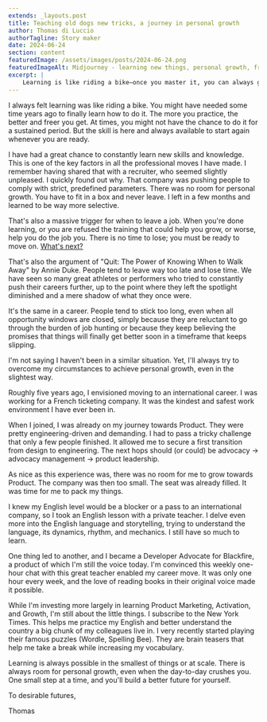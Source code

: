 ```yaml
---
extends: _layouts.post
title: Teaching old dogs new tricks, a journey in personal growth
author: Thomas di Luccio
authorTagline: Story maker
date: 2024-06-24
section: content
featuredImage: /assets/images/posts/2024-06-24.png
featuredImageAlt: Midjourney - learning new things, personal growth, freebom, abstract, polygon, mathematical, eerie, pure, minimalist, joyful, hopeful, pop art, neon
excerpt: |
    Learning is like riding a bike—once you master it, you can always get back on. Growth has driven every career move I've made, and when learning stops, it's time to move on. Whether it's switching paths, refining skills, or embracing small habits like puzzles and reading, every step matters. Personal growth isn't a luxury; it's a necessity. One step at a time, toward a better future.
---
```


I always felt learning was like riding a bike. You might have needed some time years ago to finally learn how to do it. The more you practice, the better and freer you get. At times, you might not have the chance to do it for a sustained period. But the skill is here and always available to start again whenever you are ready.

I have had a great chance to constantly learn new skills and knowledge. This is one of the key factors in all the professional moves I have made. I remember having shared that with a recruiter, who seemed slightly unpleased. I quickly found out why. That company was pushing people to comply with strict, predefined parameters. There was no room for personal growth. You have to fit in a box and never leave. I left in a few months and learned to be way more selective.

That's also a massive trigger for when to leave a job. When you're done learning, or you are refused the training that could help you grow, or worse, help you do the job you. There is no time to lose; you must be ready to move on. [What's next?](https://www.youtube.com/watch?v=iCXerGxRfRc)

That's also the argument of "Quit: The Power of Knowing When to Walk Away" by Annie Duke. People tend to leave way too late and lose time. We have seen so many great athletes or performers who tried to constantly push their careers further, up to the point where they left the spotlight diminished and a mere shadow of what they once were.

It's the same in a career. People tend to stick too long, even when all opportunity windows are closed, simply because they are reluctant to go through the burden of job hunting or because they keep believing the promises that things will finally get better soon in a timeframe that keeps slipping.

I'm not saying I haven't been in a similar situation. Yet, I'll always try to overcome my circumstances to achieve personal growth, even in the slightest way.

Roughly five years ago, I envisioned moving to an international career. I was working for a French ticketing company. It was the kindest and safest work environment I have ever been in.

When I joined, I was already on my journey towards Product. They were pretty engineering-driven and demanding. I had to pass a tricky challenge that only a few people finished. It allowed me to secure a first transition from design to engineering. The next hops should (or could) be advocacy -> advocacy management -> product leadership.

As nice as this experience was, there was no room for me to grow towards Product. The company was then too small. The seat was already filled. It was time for me to pack my things.

I knew my English level would be a blocker or a pass to an international company, so I took an English lesson with a private teacher. I delve even more into the English language and storytelling, trying to understand the language, its dynamics, rhythm, and mechanics. I still have so much to learn.

One thing led to another, and I became a Developer Advocate for Blackfire, a product of which I'm still the voice today. I'm convinced this weekly one-hour chat with this great teacher enabled my career move. It was only one hour every week, and the love of reading books in their original voice made it possible.

While I'm investing more largely in learning Product Marketing, Activation, and Growth, I'm still about the little things. I subscribe to the New York Times. This helps me practice my English and better understand the country a big chunk of my colleagues live in. I very recently started playing their famous puzzles (Wordle, Spelling Bee). They are brain teasers that help me take a break while increasing my vocabulary.

Learning is always possible in the smallest of things or at scale. There is always room for personal growth, even when the day-to-day crushes you. One small step at a time, and you'll build a better future for yourself.

To desirable futures,

Thomas
